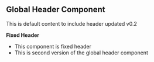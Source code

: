 ## Global Header Component

This is default content to include header updated v0.2

**Fixed  Header**

* This component is fixed header
* This is second version of the global header component